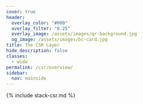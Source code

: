 ```yaml
---
cover: true
header:
  overlay_color: "#000"
  overlay_filter: "0.25"
  overlay_image: /assets/images/qr-background.jpg
  og_image: /assets/images/bc-card.jpg
title: The CSR Layer
hide_description: false
classes:
  - wide
permalink: /csr/overview/
sidebar:
  nav: mainside
---
```


{% include stack-csr.md %}
